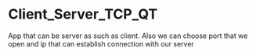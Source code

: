 # Client_Server_TCP_QT
App that can be server as such as client. Also we can choose port that we open and ip that can establish connection with our server
